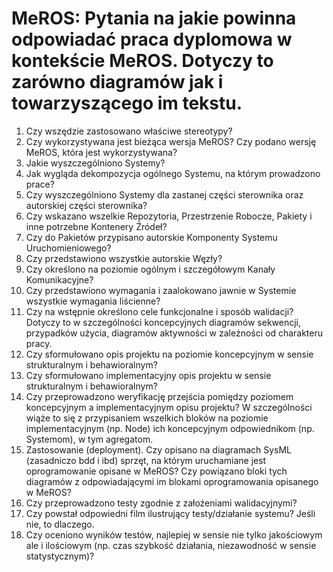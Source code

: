 # MeROS: Pytania na jakie powinna odpowiadać praca dyplomowa w kontekście MeROS. Dotyczy to zarówno diagramów jak i towarzyszącego im tekstu.

1. Czy wszędzie zastosowano właściwe stereotypy?
2. Czy wykorzystywana jest bieżąca wersja MeROS? Czy podano wersję MeROS, która jest wykorzystywana?
3. Jakie wyszczególniono Systemy?
4. Jak wygląda dekompozycja ogólnego Systemu, na którym prowadzono prace?
5. Czy wyszczególniono Systemy dla zastanej części sterownika oraz autorskiej części sterownika?
6. Czy wskazano wszelkie Repozytoria, Przestrzenie Robocze, Pakiety i inne potrzebne Kontenery Źródeł?
7. Czy do Pakietów przypisano autorskie Komponenty Systemu Uruchomieniowego?
8. Czy przedstawiono wszystkie autorskie Węzły?
9. Czy określono na poziomie ogólnym i szczegółowym Kanały Komunikacyjne?
10. Czy przedstawiono wymagania i zaalokowano jawnie w Systemie wszystkie wymagania liścienne?
11. Czy na wstępnie określono cele funkcjonalne i sposób walidacji? Dotyczy to w szczególności koncepcyjnych diagramów sekwencji, przypadków użycia, diagramów aktywności w zależności od charakteru pracy.
12. Czy sformułowano opis projektu na poziomie koncepcyjnym w sensie strukturalnym i behawioralnym?
13. Czy sformułowano implementacyjny opis projektu w sensie strukturalnym i behawioralnym?
14. Czy przeprowadzono weryfikację przejścia pomiędzy poziomem koncepcyjnym a implementacyjnym opisu projektu? W szczególności wiąże to się z przypisaniem wszelkich bloków na poziomie implementacyjnym (np. Node) ich koncepcyjnym odpowiednikom (np. Systemom), w tym agregatom.
15. Zastosowanie (deployment). Czy opisano na diagramach SysML (zasadniczo bdd i ibd) sprzęt, na którym uruchamiane jest oprogramowanie opisane w MeROS? Czy powiązano bloki tych diagramów z odpowiadającymi im blokami oprogramowania opisanego w MeROS?
16. Czy przeprowadzono testy zgodnie z założeniami walidacyjnymi?
17. Czy powstał odpowiedni film ilustrujący testy/działanie systemu? Jeśli nie, to dlaczego.
18. Czy oceniono wyników testów, najlepiej w sensie nie tylko jakościowym ale i ilościowym (np. czas szybkość działania, niezawodność w sensie statystycznym)?
    
